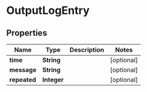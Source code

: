 

# OutputLogEntry


## Properties

Name | Type | Description | Notes
------------ | ------------- | ------------- | -------------
**time** | **String** |  |  [optional]
**message** | **String** |  |  [optional]
**repeated** | **Integer** |  |  [optional]



